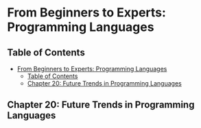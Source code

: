 # From Beginners to Experts: Programming Languages
## Table of Contents
- [From Beginners to Experts: Programming Languages](#from-beginners-to-experts-programming-languages)
  - [Table of Contents](#table-of-contents)
  - [Chapter 20: Future Trends in Programming Languages](#chapter-20-future-trends-in-programming-languages)

## Chapter 20: Future Trends in Programming Languages